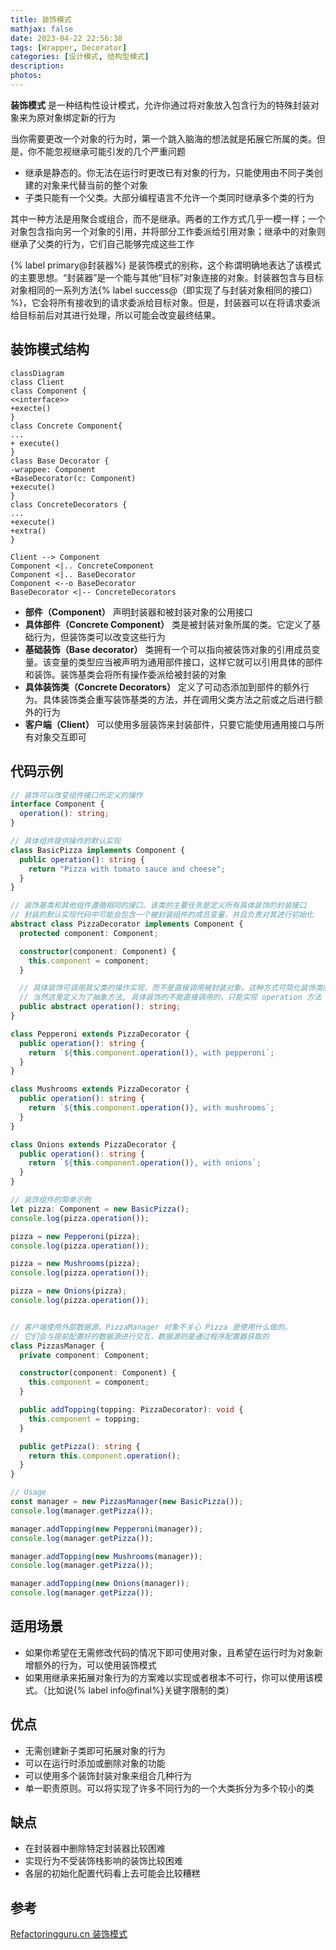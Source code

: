 ```yaml
---
title: 装饰模式
mathjax: false
date: 2023-04-22 22:56:38
tags: [Wrapper, Decorator]
categories: [设计模式, 结构型模式]
description:
photos:
---
```


**装饰模式** 是一种结构性设计模式，允许你通过将对象放入包含行为的特殊封装对象来为原对象绑定新的行为

当你需要更改一个对象的行为时，第一个跳入脑海的想法就是拓展它所属的类。但是，你不能忽视继承可能引发的几个严重问题

- 继承是静态的。你无法在运行时更改已有对象的行为，只能使用由不同子类创建的对象来代替当前的整个对象
- 子类只能有一个父类。大部分编程语言不允许一个类同时继承多个类的行为

其中一种方法是用聚合或组合，而不是继承。两者的工作方式几乎一模一样；一个对象包含指向另一个对象的引用，并将部分工作委派给引用对象；继承中的对象则继承了父类的行为，它们自己能够完成这些工作

{% label primary@封装器%} 是装饰模式的别称，这个称谓明确地表达了该模式的主要思想。“封装器”是一个能与其他“目标”对象连接的对象。封装器包含与目标对象相同的一系列方法{% label success@（即实现了与封装对象相同的接口） %}，它会将所有接收到的请求委派给目标对象。但是，封装器可以在将请求委派给目标前后对其进行处理，所以可能会改变最终结果。

<!--more-->

## 装饰模式结构

```mermaid
classDiagram
class Client
class Component {
<<interface>>
+execte()
}
class Concrete Component{
...
+ execute()
}
class Base Decorator {
-wrappee: Component
+BaseDecorator(c: Component)
+execute()
}
class ConcreteDecorators {
...
+execute()
+extra()
}

Client --> Component
Component <|.. ConcreteComponent
Component <|.. BaseDecorator
Component <--o BaseDecorator
BaseDecorator <|-- ConcreteDecorators

```

- **部件（Component）** 声明封装器和被封装对象的公用接口
- **具体部件（Concrete Component）** 类是被封装对象所属的类。它定义了基础行为，但装饰类可以改变这些行为
- **基础装饰（Base decorator）** 类拥有一个可以指向被装饰对象的引用成员变量。该变量的类型应当被声明为通用部件接口，这样它就可以引用具体的部件和装饰。装饰基类会将所有操作委派给被封装的对象
- **具体装饰类（Concrete Decorators）** 定义了可动态添加到部件的额外行为。具体装饰类会重写装饰基类的方法，并在调用父类方法之前或之后进行额外的行为
- **客户端（Client）** 可以使用多层装饰来封装部件，只要它能使用通用接口与所有对象交互即可

## 代码示例

```typescript
// 装饰可以改变组件接口所定义的操作
interface Component {
  operation(): string;
}

// 具体组件提供操作的默认实现
class BasicPizza implements Component {
  public operation(): string {
    return "Pizza with tomato sauce and cheese";
  }
}

// 装饰基类和其他组件遵循相同的接口。该类的主要任务是定义所有具体装饰的封装接口
// 封装的默认实现代码中可能会包含一个被封装组件的成员变量，并且负责对其进行初始化
abstract class PizzaDecorator implements Component {
  protected component: Component;

  constructor(component: Component) {
    this.component = component;
  }

  // 具体装饰可调用其父类的操作实现，而不是直接调用被封装对象。这种方式可简化装饰类的拓展工作
  // 当然这里定义为了抽象方法, 具体装饰的不能直接调用的，只能实现 operation 方法
  public abstract operation(): string;
}

class Pepperoni extends PizzaDecorator {
  public operation(): string {
    return `${this.component.operation()}, with pepperoni`;
  }
}

class Mushrooms extends PizzaDecorator {
  public operation(): string {
    return `${this.component.operation()}, with mushrooms`;
  }
}

class Onions extends PizzaDecorator {
  public operation(): string {
    return `${this.component.operation()}, with onions`;
  }
}

// 装饰组件的简单示例
let pizza: Component = new BasicPizza();
console.log(pizza.operation());

pizza = new Pepperoni(pizza);
console.log(pizza.operation());

pizza = new Mushrooms(pizza);
console.log(pizza.operation());

pizza = new Onions(pizza);
console.log(pizza.operation());


// 客户端使用外部数据源。PizzaManager 对象不关心 Pizza 是使用什么做的。
// 它们会与提前配置好的数据源进行交互，数据源则是通过程序配置器获取的
class PizzasManager {
  private component: Component;

  constructor(component: Component) {
    this.component = component;
  }

  public addTopping(topping: PizzaDecorator): void {
    this.component = topping;
  }

  public getPizza(): string {
    return this.component.operation();
  }
}

// Usage
const manager = new PizzasManager(new BasicPizza());
console.log(manager.getPizza());

manager.addTopping(new Pepperoni(manager));
console.log(manager.getPizza());

manager.addTopping(new Mushrooms(manager));
console.log(manager.getPizza());

manager.addTopping(new Onions(manager));
console.log(manager.getPizza());
```

## 适用场景

- 如果你希望在无需修改代码的情况下即可使用对象，且希望在运行时为对象新增额外的行为，可以使用装饰模式
- 如果用继承来拓展对象行为的方案难以实现或者根本不可行，你可以使用该模式。（比如说{% label info@final%}关键字限制的类）

## 优点

- 无需创建新子类即可拓展对象的行为
- 可以在运行时添加或删除对象的功能
- 可以使用多个装饰封装对象来组合几种行为
- 单一职责原则。可以将实现了许多不同行为的一个大类拆分为多个较小的类

## 缺点

- 在封装器中删除特定封装器比较困难
- 实现行为不受装饰栈影响的装饰比较困难
- 各层的初始化配置代码看上去可能会比较糟糕

## 参考

[Refactoringguru.cn 装饰模式](https://refactoringguru.cn/design-patterns/decorator)
